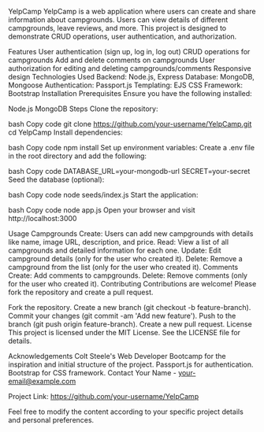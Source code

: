 YelpCamp
YelpCamp is a web application where users can create and share information about campgrounds. Users can view details of different campgrounds, leave reviews, and more. This project is designed to demonstrate CRUD operations, user authentication, and authorization.

Features
User authentication (sign up, log in, log out)
CRUD operations for campgrounds
Add and delete comments on campgrounds
User authorization for editing and deleting campgrounds/comments
Responsive design
Technologies Used
Backend: Node.js, Express
Database: MongoDB, Mongoose
Authentication: Passport.js
Templating: EJS
CSS Framework: Bootstrap
Installation
Prerequisites
Ensure you have the following installed:

Node.js
MongoDB
Steps
Clone the repository:

bash
Copy code
git clone https://github.com/your-username/YelpCamp.git
cd YelpCamp
Install dependencies:

bash
Copy code
npm install
Set up environment variables:
Create a .env file in the root directory and add the following:

bash
Copy code
DATABASE_URL=your-mongodb-url
SECRET=your-secret
Seed the database (optional):

bash
Copy code
node seeds/index.js
Start the application:

bash
Copy code
node app.js
Open your browser and visit http://localhost:3000

Usage
Campgrounds
Create: Users can add new campgrounds with details like name, image URL, description, and price.
Read: View a list of all campgrounds and detailed information for each one.
Update: Edit campground details (only for the user who created it).
Delete: Remove a campground from the list (only for the user who created it).
Comments
Create: Add comments to campgrounds.
Delete: Remove comments (only for the user who created it).
Contributing
Contributions are welcome! Please fork the repository and create a pull request.

Fork the repository.
Create a new branch (git checkout -b feature-branch).
Commit your changes (git commit -am 'Add new feature').
Push to the branch (git push origin feature-branch).
Create a new pull request.
License
This project is licensed under the MIT License. See the LICENSE file for details.

Acknowledgements
Colt Steele's Web Developer Bootcamp for the inspiration and initial structure of the project.
Passport.js for authentication.
Bootstrap for CSS framework.
Contact
Your Name - your-email@example.com

Project Link: https://github.com/your-username/YelpCamp

Feel free to modify the content according to your specific project details and personal preferences.






